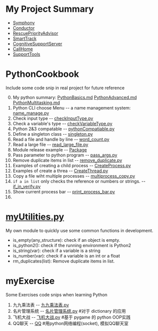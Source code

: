 # My Project Summary
+ [Symphony](./MyProjects/Symphony.md)
+ [Conductor](./MyProjects/Conductor.md)
+ [RescuePriorityAdvisor](./MyProjects/RescuePriorityAdvisor.md)
+ [SmartTrack](./MyProjects/SmartTrack.md)
+ [CognitiveSupportServer](./MyProjects/CognitiveSupportServer.md)
+ [CallHome](./MyProjects/Callhome.md)
+ [SupportTools](./MyProjects/SupportTools.md)

# PythonCookbook
 Include some code snip in real project for future reference

 0. My python summary: [PythonBasics.md](./PythonBasics.md) [PythonAdvanced.md](./PythonAdvanced.md) [PythonMultitasking.md](./PythonMultitasking.md)
 1. Python CLI choose Menu -- a name management system: [name_manage.py](./name_manage.py)
 2. Check input type -- [checkInputType.py](./checkInputType.py)
 3. Check a variable's type  -- [checkVariableType.py](./checkVariableType.py)
 4. Python 2&3 compatable -- [pythonCompatiable.py](./pythonCompatiable.py)
 5. Define a singleton class -- [singleton.py](./singleton.py)
 6. Read a file and handle by line -- [word_count.py](./word_count.py)
 7. Read a large file -- [read_large_file.py](./read_large_file.py)
 8. Module release example -- [Package](./Package)
 9. Pass parameter to python program -- [pass_args.py](./pass_args.py)
 10. Remove duplicate items in list -- [remove_duplicate.py](./remove_duplicate.py)
 11. Examples of creating a child process -- [CreateProcess.py](CreateProcess.py)
 12. Examples of create a threa -- [CreateThread.py](./CreateThread.py)
 13. Copy a file wiht multiple processes -- [multiprocess_copy.py](./multiprocess_copy.py)
 14. `if a in list` only checks the reference or numbers or strings. -- [if_in_verify.py](./if_in_verify.py)
 15. Show current process bar -- [print_process_bar.py](./print_process_bar.py)
 16. 

# [myUtilities.py](./myUtilities.py)
My own module to quickly use some common functions in development.
+ is_empty(any_structure): check if an object is empty.
+ is_python2(): check if the running environment is Python2
+ is_string(var): check if a variable is a string
+ is_number(var): check if a variable is an int or a float
+ rm_duplicates(list): Remove duplicate items in list.

# myExercise
  Some Exercises code snips when learning Python
  1. 九九乘法表 -- [九九乘法表.py](./myExercise/九九乘法表.py)
  2. 名片管理系统 -- [名片管理系统.py](./myExercise/名片管理系统.py) #对于 dictionary 的应用
  3. 飞机大战 -- [飞机大战.py](./myExercise/飞机大战/飞机大战.py) #基于 pygame 的 python OOP实践
  4. QQ聊天 -- [QQ](./QQ) #用python网络编程(socket), 模拟QQ聊天室